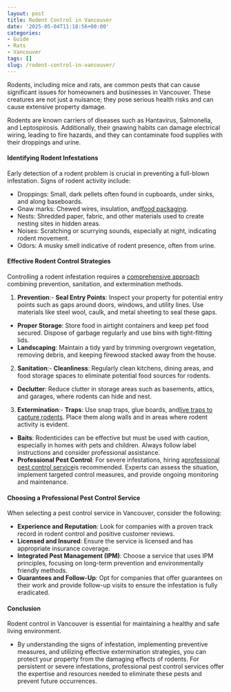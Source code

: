 ```yaml
---
layout: post
title: Rodent Control in Vancouver
date: '2025-05-04T11:18:56+00:00'
categories:
- Guide
- Rats
- Vancouver
tags: []
slug: /rodent-control-in-vancouver/
---
```


Rodents, including mice and rats, are common pests that can cause significant issues for homeowners and businesses in Vancouver. These creatures are not just a nuisance; they pose serious health risks and can cause extensive property damage.

Rodents are known carriers of diseases such as Hantavirus, Salmonella, and Leptospirosis. Additionally, their gnawing habits can damage electrical wiring, leading to fire hazards, and they can contaminate food supplies with their droppings and urine.
#### Identifying Rodent Infestations
Early detection of a rodent problem is crucial in preventing a full-blown infestation. Signs of rodent activity include:
- Droppings: Small, dark pellets often found in cupboards, under sinks, and along baseboards.
- Gnaw marks: Chewed wires, insulation, and[food packaging](https://pestpolicy.com/what-do-opossums-eat/).
- Nests: Shredded paper, fabric, and other materials used to create nesting sites in hidden areas.
- Noises: Scratching or scurrying sounds, especially at night, indicating rodent movement.
- Odors: A musky smell indicative of rodent presence, often from urine.
#### Effective Rodent Control Strategies
Controlling a rodent infestation requires a
[comprehensive approach](https://www.fao.org/4/t1838e/T1838E1l.htm)
combining prevention, sanitation, and extermination methods.
1. **Prevention**:- **Seal Entry Points**: Inspect your property for potential entry points such as gaps around doors, windows, and utility lines. Use materials like steel wool, caulk, and metal sheeting to seal these gaps.
- **Proper Storage**: Store food in airtight containers and keep pet food secured. Dispose of garbage regularly and use bins with tight-fitting lids.
- **Landscaping**: Maintain a tidy yard by trimming overgrown vegetation, removing debris, and keeping firewood stacked away from the house.
2. **Sanitation**:- **Cleanliness**: Regularly clean kitchens, dining areas, and food storage spaces to eliminate potential food sources for rodents.
- **Declutter**: Reduce clutter in storage areas such as basements, attics, and garages, where rodents can hide and nest.
3. **Extermination**:- **Traps**: Use snap traps, glue boards, and[live traps to capture rodents](https://pestpolicy.com/best-mole-traps/). Place them along walls and in areas where rodent activity is evident.
- **Baits**: Rodenticides can be effective but must be used with caution, especially in homes with pets and children. Always follow label instructions and consider professional assistance.
- **Professional Pest Control**: For severe infestations, hiring a[professional pest control service](https://pestpolicy.com/best-chipmunk-repellents/)is recommended. Experts can assess the situation, implement targeted control measures, and provide ongoing monitoring and maintenance.
#### Choosing a Professional Pest Control Service
When selecting a pest control service in Vancouver, consider the following:
- **Experience and Reputation**: Look for companies with a proven track record in rodent control and positive customer reviews.
- **Licensed and Insured**: Ensure the service is licensed and has appropriate insurance coverage.
- **Integrated Pest Management (IPM)**: Choose a service that uses IPM principles, focusing on long-term prevention and environmentally friendly methods.
- **Guarantees and Follow-Up**: Opt for companies that offer guarantees on their work and provide follow-up visits to ensure the infestation is fully eradicated.
#### Conclusion
Rodent control in Vancouver is essential for maintaining a healthy and safe living environment.
- By understanding the signs of infestation, implementing preventive measures, and utilizing effective extermination strategies, you can protect your property from the damaging effects of rodents.
For persistent or severe infestations, professional pest control services offer the expertise and resources needed to eliminate these pests and prevent future occurrences.
